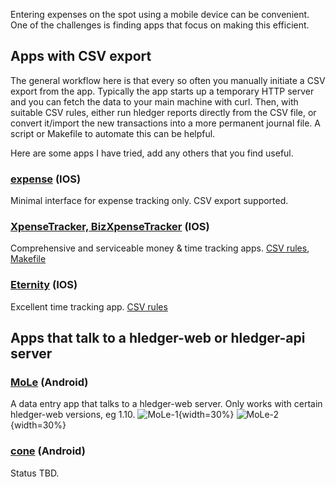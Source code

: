 Entering expenses on the spot using a mobile device can be convenient. One of the challenges is finding apps that focus on making this efficient. 

## Apps with CSV export

The general workflow here is that every so often you manually initiate a CSV export from the app.
Typically the app starts up a temporary HTTP server and you can fetch the data to your main machine with curl.
Then, with suitable CSV rules, either run hledger reports directly from the CSV file,
or convert it/import the new transactions into a more permanent journal file.
A script or Makefile to automate this can be helpful.

Here are some apps I have tried, add any others that you find useful.

### [expense](http://ela.build/expense) (IOS)
Minimal interface for expense tracking only. CSV export supported.

### [XpenseTracker, BizXpenseTracker](http://www.silverwaresoftware.com/XpenseTracker.html) (IOS)
Comprehensive and serviceable money & time tracking apps.
[CSV rules](https://github.com/simonmichael/hledger/blob/master/examples/csv/xpensetracker.csv.rules),
[Makefile](https://gist.github.com/simonmichael/06eed26bcc85c76d1604373418bc6c58)

### [Eternity](http://www.komorian.com/eternity.html) (IOS)
Excellent time tracking app.
[CSV rules](https://github.com/simonmichael/hledger/blob/master/examples/csv/eternity.csv.rules)

## Apps that talk to a hledger-web or hledger-api server

### [MoLe](https://gitlab.com/fdroid/fdroiddata/merge_requests/4450#note_142213241) (Android)
A data entry app that talks to a hledger-web server.
Only works with certain hledger-web versions, eg 1.10.
![MoLe-1](https://i.imgur.com/DUUlv2H.png){width=30%}
![MoLe-2](https://i.imgur.com/QN66xpJ.png){width=30%}

### [cone](https://f-droid.org/en/packages/info.tangential.cone/) (Android)
Status TBD.